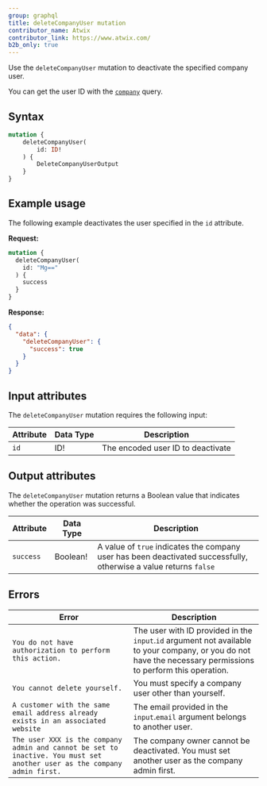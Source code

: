 ```yaml
---
group: graphql
title: deleteCompanyUser mutation
contributor_name: Atwix
contributor_link: https://www.atwix.com/
b2b_only: true
---
```


Use the `deleteCompanyUser` mutation to deactivate the specified company user.

You can get the user ID with the [`company`]({{page.baseurl}}/graphql/queries/company.html) query.

## Syntax

```graphql
mutation {
    deleteCompanyUser(
        id: ID!
    ) {
        DeleteCompanyUserOutput
    }
}
```

## Example usage

The following example deactivates the user specified in the `id` attribute.

**Request:**

```graphql
mutation {
  deleteCompanyUser(
    id: "Mg=="
  ) {
    success
  }
}
```

**Response:**

```json
{
  "data": {
    "deleteCompanyUser": {
      "success": true
    }
  }
}
```

## Input attributes

The `deleteCompanyUser` mutation requires the following input:

Attribute |  Data Type | Description
--- | --- | ---
`id` | ID! | The encoded user ID to deactivate

## Output attributes

The `deleteCompanyUser` mutation returns a Boolean value that indicates whether the operation was successful.

Attribute |  Data Type | Description
--- | --- | ---
`success` | Boolean! | A value of `true` indicates the company user has been deactivated successfully, otherwise a value returns `false`

## Errors

Error | Description
--- | ---
`You do not have authorization to perform this action.` | The user with ID provided in the `input`.`id` argument not available to your company, or you do not have the necessary permissions to perform this operation.
`You cannot delete yourself.` | You must specify a company user other than yourself.
`A customer with the same email address already exists in an associated website` | The email provided in the `input`.`email` argument belongs to another user.
`The user XXX is the company admin and cannot be set to inactive. You must set another user as the company admin first.` | The company owner cannot be deactivated. You must set another user as the company admin first.
